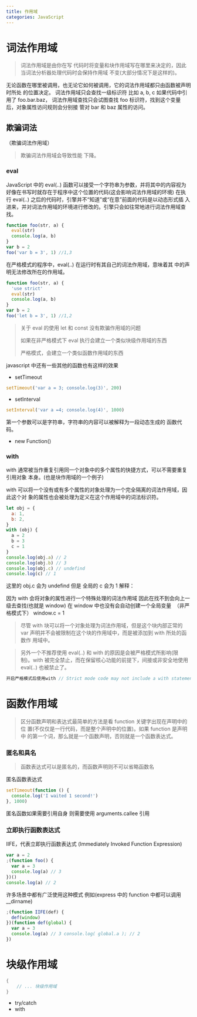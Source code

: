 ```yaml
---
title: 作用域
categories: JavaScript
---
```


# 词法作用域

> 词法作用域是由你在写 代码时将变量和块作用域写在哪里来决定的，因此当词法分析器处理代码时会保持作用域 不变(大部分情况下是这样的)。

无论函数在哪里被调用，也无论它如何被调用，它的词法作用域都只由函数被声明时所处 的位置决定。
词法作用域只会查找一级标识符 比如 a, b, c 如果代码中引用了 foo.bar.baz， 词法作用域查找只会试图查找 foo 标识符，找到这个变量后，对象属性访问规则会分别接 管对 bar 和 baz 属性的访问。

## 欺骗词法

（欺骗词法作用域）

> 欺骗词法作用域会导致性能 下降。

### eval

JavaScript 中的 eval(..) 函数可以接受一个字符串为参数，并将其中的内容视为好像在书写时就存在于程序中这个位置的代码(这会影响词法作用域的环境)
&#x20; 在执行 eval(..) 之后的代码时，引擎并不“知道”或“在意”前面的代码是以动态形式插 入进来，并对词法作用域的环境进行修改的。引擎只会如往常地进行词法作用域查找。

```javascript
function foo(str, a) {
  eval(str)
  console.log(a, b)
}
var b = 2
foo('var b = 3', 1) //1,3
```

在严格模式的程序中，eval(..) 在运行时有其自己的词法作用域，意味着其 中的声明无法修改所在的作用域。

```javascript
function foo(str, a) {
  'use strict'
  eval(str)
  console.log(a, b)
}
var b = 2
foo('let b = 3', 1) //1,2
```

> 关于 eval 的使用 let 和 const 没有欺骗作用域的问题
>
> 如果在非严格模式下 eval 执行会建立一个类似块级作用域的东西
>
> 严格模式，会建立一个类似函数作用域的东西

javascript 中还有一些其他的函数也有这样的效果

- setTimeout

```javascript
setTimeout('var a = 3; console.log(3)', 200)
```

- setInterval

```javascript
setInterval('var a =4; console.log(4)', 1000)
```

第一个参数可以是字符串，字符串的内容可以被解释为一段动态生成的 函数代码。

- new Function()

### with

with 通常被当作重复引用同一个对象中的多个属性的快捷方式，可以不需要重复引用对象 本身。(也是块作用域的一个例子)

with 可以将一个没有或有多个属性的对象处理为一个完全隔离的词法作用域，因此这个对 象的属性也会被处理为定义在这个作用域中的词法标识符。

```javascript
let obj = {
  a: 1,
  b: 2,
}
with (obj) {
  a = 2
  b = 3
  c = 1
}
console.log(obj.a) // 2
console.log(obj.b) // 3
console.log(obj.c) // undefind
console.log(c) // 1
```

这里的 obj.c 会为 undefind 但是 全局的 c 会为 1 解释：

因为 with 会将对象的属性进行一个特殊处理的词法作用域 因此在找不到会向上一级去查找(也就是 window) 在 window 中也没有会自动创建一个全局变量  （非严格模式下） window.c = 1

> 尽管 with 块可以将一个对象处理为词法作用域，但是这个块内部正常的 var 声明并不会被限制在这个块的作用域中，而是被添加到 with 所处的函数作 用域中。

> 另外一个不推荐使用 eval(..) 和 with 的原因是会被严格模式所影响(限 制)。with 被完全禁止，而在保留核心功能的前提下，间接或非安全地使用 eval(..) 也被禁止了。

```javascript
开启严格模式后使用with // Strict mode code may not include a with statement
```

# 函数作用域

> 区分函数声明和表达式最简单的方法是看 function 关键字出现在声明中的位 置(不仅仅是一行代码，而是整个声明中的位置)。如果 function 是声明中 的第一个词，那么就是一个函数声明，否则就是一个函数表达式。

### 匿名和具名

> 函数表达式可以是匿名的，而函数声明则不可以省略函数名

匿名函数表达式

```javascript
setTimeout(function () {
  console.log('I waited 1 second!')
}, 1000)
```

匿名函数如果需要引用自身 则需要使用 arguments.callee 引用

### 立即执行函数表达式

IIFE，代表立即执行函数表达式 (Immediately Invoked Function Expression)

```javascript
var a = 2
;(function foo() {
  var a = 3
  console.log(a) // 3
})()
console.log(a) // 2
```

许多场景中都有广泛使用这种模式 例如(express 中的 function 中都可以调用\_\_dirname)

```javascript
;(function IIFE(def) {
  def(window)
})(function def(global) {
  var a = 3
  console.log(a) // 3 console.log( global.a ); // 2
})
```

# 块级作用域

```java
{
    // ... 块级作用域
}
```

- try/catch
- with
